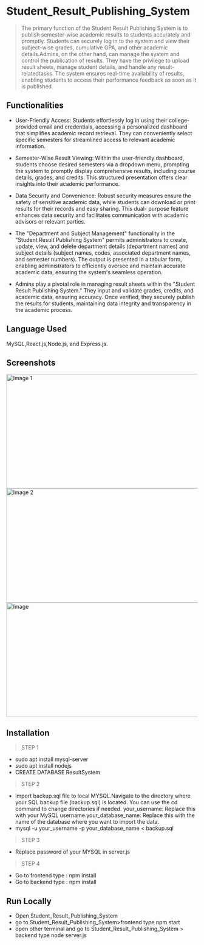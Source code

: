 # Student_Result_Publishing_System

>The primary function of the Student Result Publishing System is to publish semester-wise academic results to students accurately and promptly. Students can securely log in to the
system and view their subject-wise grades, cumulative GPA, and other academic details.Admins, on the other hand, can manage the system and control the publication of results. They have the privilege to upload result sheets, manage student details, and handle any result-relatedtasks. The system ensures real-time availability of results, enabling students to access their
performance feedback as soon as it is published.


## Functionalities

- User-Friendly Access: Students effortlessly log in using their college-provided email and credentials, accessing a personalized dashboard that simplifies academic record retrieval.
  They can    conveniently select specific semesters for streamlined access to relevant academic information.
  
- Semester-Wise Result Viewing: Within the user-friendly dashboard, students choose desired semesters via a dropdown menu, prompting the system to promptly display comprehensive results,
  including  course details, grades, and credits. This structured presentation offers clear insights into their academic performance.

- Data Security and Convenience: Robust security measures ensure the safety of sensitive academic data, while students can download or print results for their records and easy sharing.
  This dual- purpose feature enhances data security and facilitates communication with academic advisors or relevant parties.
  
- The "Department and Subject Management" functionality in the "Student Result Publishing System" permits administrators to create, update, view, and delete department details
  (department names)   and subject details (subject names, codes, associated department names, and semester numbers). The output is presented in a tabular form, enabling
  administrators to efficiently oversee and maintain accurate academic data, ensuring the system's seamless operation.

- Admins play a pivotal role in managing result sheets within the "Student Result Publishing System." They input and validate grades, credits, and academic data, ensuring accuracy.
  Once verified, they securely publish the results for students, maintaining data integrity and transparency in the academic process.
  
## Language Used

MySQL,React.js,Node.js, and Express.js. 


## Screenshots

<img src="https://github.com/Chandana1709/Student_Result_Publishing_System/assets/95367438/808eeebe-5dfb-4523-a136-78581b94f8dd" alt="Image 1" width="700" height="300">

<img src="https://github.com/Chandana1709/Student_Result_Publishing_System/assets/95367438/fcdf7a46-59d8-45e1-9867-73ca3f9f3862" alt="Image 2" width="700" height="300">

<img src="https://github.com/Chandana1709/Student_Result_Publishing_System/assets/95367438/28a8af45-0b90-4ed3-841e-cfa130e27506" alt="Image" width="700" height="300">




## Installation

>STEP 1
- sudo apt install mysql-server
- sudo apt install nodejs
- CREATE DATABASE ResultSystem
  
>STEP 2
- import backup.sql file to local MYSQL.Navigate to the directory where your SQL backup file (backup.sql) is located. You can use the cd command to change directories if needed.
  your_username: Replace this with your MySQL username.your_database_name: Replace this with the name of the database where you want to import the data.
- mysql -u your_username -p your_database_name < backup.sql

>STEP 3
- Replace password of your MYSQL in server.js

> STEP 4
- Go to frontend type : npm install
- Go to backend type : npm install
   
## Run Locally

- Open Student_Result_Publishing_System
- go to Student_Result_Publishing_System>frontend type npm start
- open other terminal and go to Student_Result_Publishing_System > backend     type node server.js
